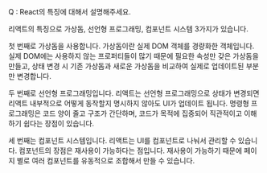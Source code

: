 Q : React의 특징에 대해서 설명해주세요.

리액트의 특징으로 가상돔, 선언형 프로그래밍, 컴포넌트 시스템 3가지가 있습니다.

첫 번째로 가상돔을 사용합니다.
가상돔이란 실제 DOM 객체를 경량화한 객체입니다.
실제 DOM에는 사용하지 않는 프로퍼티들이 많기 때문에 필요한 속성만 갖은 가상돔을 만들고, 상태 변경 시 기존 가상돔과 새로운 가상돔을 비교하여 실제로 업데이트된 부분만 변경합니다.

두 번째로 선언형 프로그래밍입니다.
리액트는 선언형 프로그래밍으로 상태가 변경되면 리액트 내부적으로 어떻게 동작할지 명시하지 않아도 UI가 업데이트 됩니다.
명령형 프로그래밍은 코드 양이 줄고 구조가 간단하며, 코드가 목적에 집중되어 직관적이고 이해하기 쉽다는 장점이 있습니다.

세 번째는 컴포넌트 시스템입니다.
리액트는 UI를 컴포넌트로 나눠서 관리할 수 있습니다.
컴포넌트의 장점은 재사용이 가능하다는 점입니다.
재사용이 가능하기 때문에 페이지 별로 여러 컴포넌트를 유동적으로 조합해서 만들 수 있습니다.
